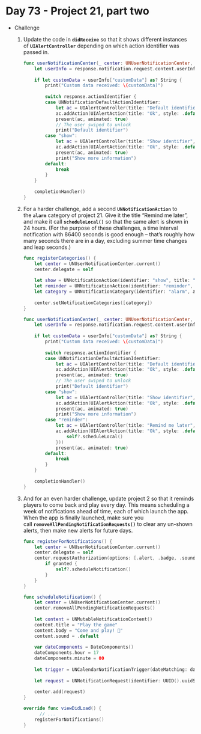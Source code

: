 # Day 73 - Project 21, part two

- Challenge

    1. Update the code in **`didReceive`** so that it shows different instances of **`UIAlertController`** depending on which action identifier was passed in.

        ```swift
        func userNotificationCenter(_ center: UNUserNotificationCenter, didReceive response: UNNotificationResponse, withCompletionHandler completionHandler: @escaping () -> Void) {
            let userInfo = response.notification.request.content.userInfo
            
            if let customData = userInfo["customData"] as? String {
                print("Custom data received: \(customData)")
                
                switch response.actionIdentifier {
                case UNNotificationDefaultActionIdentifier:
                    let ac = UIAlertController(title: "Default identifier", message: nil, preferredStyle: .alert)
                    ac.addAction(UIAlertAction(title: "Ok", style: .default, handler: nil))
                    present(ac, animated: true)
                    // The user swiped to unlock
                    print("Default identifier")
                case "show":
                    let ac = UIAlertController(title: "Show identifier", message: nil, preferredStyle: .alert)
                    ac.addAction(UIAlertAction(title: "Ok", style: .default, handler: nil))
                    present(ac, animated: true)
                    print("Show more information")
                default:
                    break
                }
            }
            
            completionHandler()
        }
        ```

    2. For a harder challenge, add a second **`UNNotificationAction`** to the **`alarm`** category of project 21. Give it the title “Remind me later”, and make it call **`scheduleLocal()`** so that the same alert is shown in 24 hours. (For the purpose of these challenges, a time interval notification with 86400 seconds is good enough – that’s roughly how many seconds there are in a day, excluding summer time changes and leap seconds.)

        ```swift
        func registerCategories() {
            let center = UNUserNotificationCenter.current()
            center.delegate = self
            
            let show = UNNotificationAction(identifier: "show", title: "Tell me more", options: .foreground)
            let reminder = UNNotificationAction(identifier: "reminder", title: "Remind me later", options: .foreground)
            let category = UNNotificationCategory(identifier: "alarm", actions: [show, reminder], intentIdentifiers: [])
            
            center.setNotificationCategories([category])
        }
        ```

        ```swift
        func userNotificationCenter(_ center: UNUserNotificationCenter, didReceive response: UNNotificationResponse, withCompletionHandler completionHandler: @escaping () -> Void) {
            let userInfo = response.notification.request.content.userInfo
            
            if let customData = userInfo["customData"] as? String {
                print("Custom data received: \(customData)")
                
                switch response.actionIdentifier {
                case UNNotificationDefaultActionIdentifier:
                    let ac = UIAlertController(title: "Default identifier", message: nil, preferredStyle: .alert)
                    ac.addAction(UIAlertAction(title: "Ok", style: .default, handler: nil))
                    present(ac, animated: true)
                    // The user swiped to unlock
                    print("Default identifier")
                case "show":
                    let ac = UIAlertController(title: "Show identifier", message: nil, preferredStyle: .alert)
                    ac.addAction(UIAlertAction(title: "Ok", style: .default, handler: nil))
                    present(ac, animated: true)
                    print("Show more information")
                case "reminder":
                    let ac = UIAlertController(title: "Remind me later", message: "Ok, I will remind you later", preferredStyle: .alert)
                    ac.addAction(UIAlertAction(title: "Ok", style: .default, handler: { [weak self] _ in
                        self?.scheduleLocal()
                    }))
                    present(ac, animated: true)
                default:
                    break
                }
            }
            
            completionHandler()
        }
        ```

    3. And for an even harder challenge, update project 2 so that it reminds players to come back and play every day. This means scheduling a week of notifications ahead of time, each of which launch the app. When the app is finally launched, make sure you call **`removeAllPendingNotificationRequests()`** to clear any un-shown alerts, then make new alerts for future days.

        ```swift
        func registerForNotifications() {
            let center = UNUserNotificationCenter.current()
            center.delegate = self
            center.requestAuthorization(options: [.alert, .badge, .sound]) { [weak self] granted, error in
                if granted {
                    self?.scheduleNotification()
                }
            }
        }

        func scheduleNotification() {
            let center = UNUserNotificationCenter.current()
            center.removeAllPendingNotificationRequests()
            
            let content = UNMutableNotificationContent()
            content.title = "Play the game"
            content.body = "Come and play! 🎲"
            content.sound = .default
            
            var dateComponents = DateComponents()
            dateComponents.hour = 17
            dateComponents.minute = 00
            
            let trigger = UNCalendarNotificationTrigger(dateMatching: dateComponents, repeats: true)
            
            let request = UNNotificationRequest(identifier: UUID().uuidString, content: content, trigger: trigger)
            
            center.add(request)
        }
        ```

        ```swift
        override func viewDidLoad() {
        	  // ...
            registerForNotifications()
        }
        ```